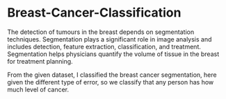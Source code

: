 # Breast-Cancer-Classification
The detection of tumours in the breast depends on segmentation techniques. Segmentation plays a significant role in image analysis and includes detection, feature extraction, classification, and treatment. Segmentation helps physicians quantify the volume of tissue in the breast for treatment planning.

From the given dataset, I classified the breast cancer segmentation, here given the different type of error, so we classify that any person has how much level of cancer.
